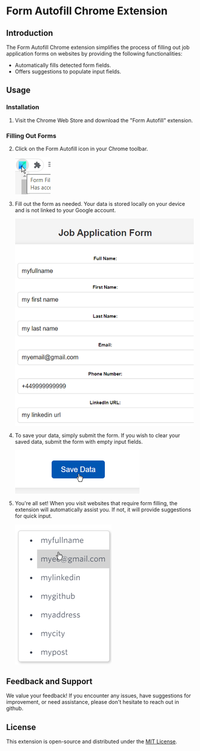 # Form Autofill Chrome Extension

## Introduction

The Form Autofill Chrome extension simplifies the process of filling out job application forms on websites by providing the following functionalities:

- Automatically fills detected form fields.
- Offers suggestions to populate input fields.

## Usage

### Installation

1. Visit the Chrome Web Store and download the "Form Autofill" extension.

### Filling Out Forms

2. Click on the Form Autofill icon in your Chrome toolbar.
   
   ![Form Autofill Icon](image.png)

3. Fill out the form as needed. Your data is stored locally on your device and is not linked to your Google account.
   
   ![Filling Out Form](image-1.png)

4. To save your data, simply submit the form. If you wish to clear your saved data, submit the form with empty input fields.
   
   ![Save Data](image-2.png)

5. You're all set! When you visit websites that require form filling, the extension will automatically assist you. If not, it will provide suggestions for quick input.

   ![Autofill Suggestions](image-3.png)


## Feedback and Support

We value your feedback! If you encounter any issues, have suggestions for improvement, or need assistance, please don't hesitate to reach out in github.

## License

This extension is open-source and distributed under the [MIT License](LICENSE.md).

